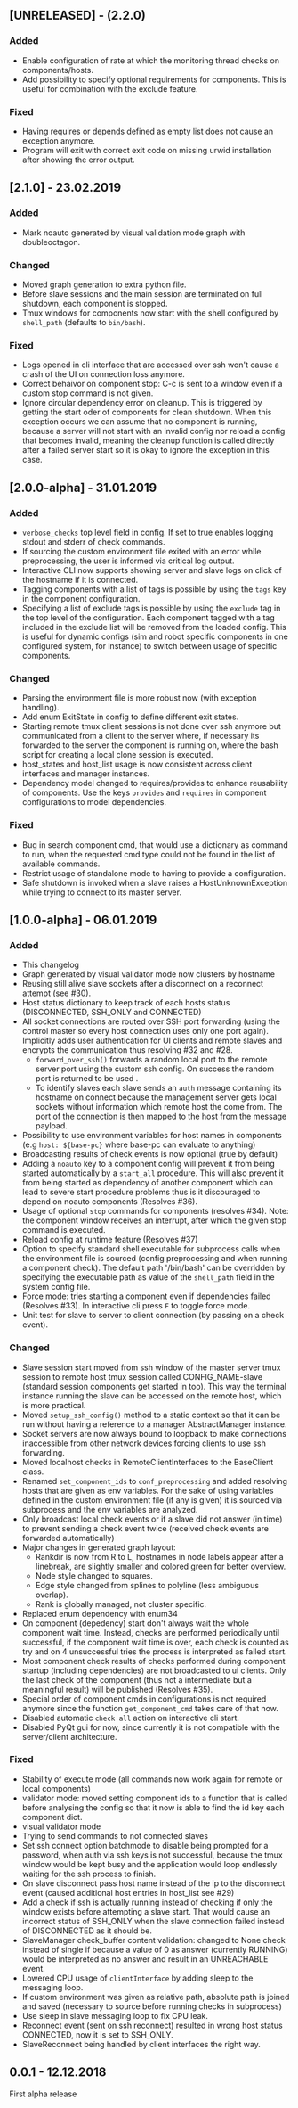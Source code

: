 ## [UNRELEASED] - (2.2.0)

### Added
- Enable configuration of rate at which the monitoring thread checks on components/hosts.
- Add possibility to specify optional requirements for components. This is useful for combination with the exclude
feature.

### Fixed
- Having requires or depends defined as empty list does not cause an exception anymore.
- Program will exit with correct exit code on missing urwid installation after showing the error output.

## [2.1.0] - 23.02.2019

### Added
- Mark noauto generated by visual validation mode graph with doubleoctagon.

### Changed
- Moved graph generation to extra python file.
- Before slave sessions and the main session are terminated on full shutdown, each component is stopped.
- Tmux windows for components now start with the shell configured by `shell_path` (defaults to `bin/bash`).

### Fixed
- Logs opened in cli interface that are accessed over ssh won't cause a crash of the UI on connection loss anymore.
- Correct behaivor on component stop: C-c is sent to a window even if a custom stop command is not given.
- Ignore circular dependency error on cleanup. This is triggered by getting the start oder of components for clean
shutdown. When this exception occurs we can assume that no component is running, because a server will not start with 
an invalid config nor reload a config that becomes invalid, meaning the cleanup function is called directly after a 
failed server start so it is okay to ignore the exception in this case.

## [2.0.0-alpha] - 31.01.2019 

### Added
- `verbose_checks` top level field in config. If set to true enables logging stdout and stderr of check commands.
- If sourcing the custom environment file exited with an error while preprocessing, the user is informed via critical 
log output.
- Interactive CLI now supports showing server and slave logs on click of the hostname if it is connected.
- Tagging components with a list of tags is possible by using the `tags` key in the component configuration.
- Specifying a list of exclude tags is possible by using the `exclude` tag in the top level of the configuration. Each
component tagged with a tag included in the exclude list will be removed from the loaded config. This is useful for
dynamic configs (sim and robot specific components in one configured system, for instance) to switch between usage of 
specific components.

### Changed
- Parsing the environment file is more robust now (with exception handling).
- Add enum ExitState in config to define different exit states.
- Starting remote tmux client sessions is not done over ssh anymore but communicated from a client to the server where,
if necessary its forwarded to the server the component is running on, where the bash script for creating a local clone
 session is executed.
- host_states and host_list usage is now consistent across client interfaces and manager instances.
- Dependency model changed to requires/provides to enhance reusability of components. Use the keys `provides` and 
`requires` in component configurations to model dependencies.

### Fixed
- Bug in search component cmd, that would use a dictionary as command to run, when the requested cmd type could not be
found in the list of available commands.
- Restrict usage of standalone mode to having to provide a configuration.
- Safe shutdown is invoked when a slave raises a HostUnknownException while trying to connect to its master server.

## [1.0.0-alpha] - 06.01.2019

### Added
- This changelog
- Graph generated by visual validator mode now clusters by hostname
- Reusing still alive slave sockets after a disconnect on a reconnect attempt (see #30).
- Host status dictionary to keep track of each hosts status (DISCONNECTED, SSH_ONLY and CONNECTED)
- All socket connections are routed over SSH port forwarding (using the control master so every host connection uses
only one port again). Implicitly adds user authentication for UI clients and remote slaves and encrypts the 
communication thus resolving #32 and #28.
  - `forward_over_ssh()` forwards a random local port to the remote server port using the custom ssh config. On success
  the random port is returned to be used .
  - To identify slaves each slave sends an `auth` message containing its hostname on connect because the management
  server gets local sockets without information which remote host the come from. The port of the connection is then 
  mapped to the host from the message payload.
- Possibility to use environment variables for host names in components (e.g `host: ${base-pc}` where base-pc can 
evaluate to anything)
- Broadcasting results of check events is now optional (true by default)
- Adding a `noauto` key to a component config will prevent it from being started automatically by a `start_all` 
procedure. This will also prevent it from being started as dependency of another component which can lead to severe 
start procedure problems thus is it discouraged to depend on noauto components (Resolves #36).
- Usage of optional `stop` commands for components (resolves #34). Note: the component window receives an interrupt, after which the
given stop command is executed.
- Reload config at runtime feature (Resolves #37)
- Option to specify standard shell executable for subprocess calls when the environment file is sourced (config 
preprocessing and when running a component check). The default path '/bin/bash' can be overridden by specifying the 
executable path as value of the `shell_path` field in the system config file.
- Force mode: tries starting a component even if dependencies failed (Resolves #33). In interactive cli press `F` to 
toggle force mode.
- Unit test for slave to server to client connection (by passing on a check event).

### Changed
- Slave session start moved from ssh window of the master server tmux session to remote host tmux session called 
CONFIG_NAME-slave (standard session components get started in too). This way the terminal instance running the slave
can be accessed on the remote host, which is more practical.
- Moved `setup_ssh_config()` method to a static context so that it can be run without having a reference to a manager
AbstractManager instance.
- Socket servers are now always bound to loopback to make connections inaccessible from other network devices forcing 
clients to use ssh forwarding.
- Moved localhost checks in RemoteClientInterfaces to the BaseClient class.
- Renamed `set_component_ids` to `conf_preprocessing` and added resolving hosts that are given as env variables. For
the sake of using variables defined in the custom environment file (if any is given) it is sourced via subprocess and 
the env variables are analyzed.
- Only broadcast local check events or if a slave did not answer (in time) to prevent sending a check event twice 
(received check events are forwarded automatically)
- Major changes in generated graph layout:
    - Rankdir is now from R to L, hostnames in node labels appear after a
    linebreak, are slightly smaller and colored green for better overview.
    - Node style changed to squares.
    - Edge style changed from splines to polyline (less ambiguous overlap).
    - Rank is globally managed, not cluster specific.
- Replaced enum dependency with enum34
- On component (depedency) start don't always wait the whole component wait time. Instead, checks are performed 
periodically until successful, if the component wait time is over, each check is counted as try and on 4 unsuccessful 
tries the process is interpreted as failed start.
- Most component check results of checks performed during component startup (including dependencies) are not 
broadcasted to ui clients. Only the last check of the component (thus not a intermediate but a meaningful result) will 
be published (Resolves #35). 
- Special order of component cmds in configurations is not required anymore since the function `get_component_cmd` takes
 care of that now.
- Disabled automatic `check all` action on interactive cli start.
- Disabled PyQt gui for now, since currently it is not compatible with the server/client architecture.

### Fixed
- Stability of execute mode (all commands now work again for remote or local components)
- validator mode: moved setting component ids to a function that is called before analysing the config so that it now
is able to find the id key each component dict.
- visual validator mode
- Trying to send commands to not connected slaves
- Set ssh connect option batchmode to disable being prompted for a password, when auth via ssh keys is not successful, 
because the tmux window would be kept busy and the application would loop endlessly waiting for the ssh process to 
finish.
- On slave disconnect pass host name instead of the ip to the disconnect event (caused additional host entries 
in host_list see #29)
- Add a check if ssh is actually running instead of checking if only the window exists before attempting a slave start.
That would cause an incorrect status of SSH_ONLY when the slave connection failed instead of DISCONNECTED as it should
be.
- SlaveManager check_buffer content validation: changed to None check instead of single if because a value of 0 as
answer (currently RUNNING) would be interpreted as no answer and result in an UNREACHABLE event.
- Lowered CPU usage of `clientInterface` by adding sleep to the messaging loop.
- If custom environment was given as relative path, absolute path is joined and saved (necessary to source before 
running checks in subprocess)
- Use sleep in slave messaging loop to fix CPU leak.
- Reconnect event (sent on ssh reconnect) resulted in wrong host status CONNECTED, now it is set to SSH_ONLY.
- SlaveReconnect being handled by client interfaces the right way.

## 0.0.1 - 12.12.2018
First alpha release